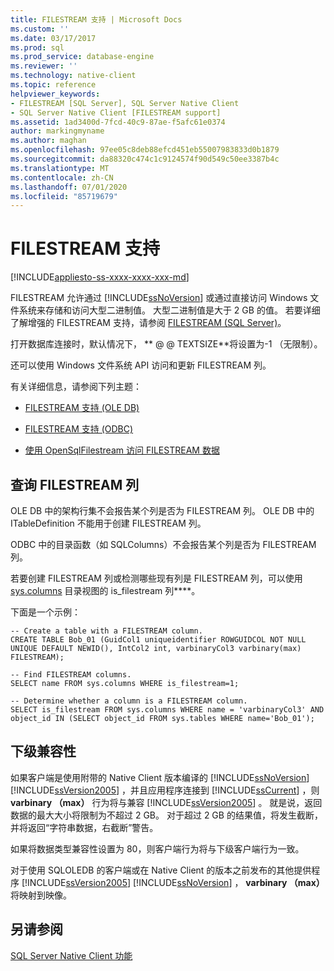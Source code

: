 ```yaml
---
title: FILESTREAM 支持 | Microsoft Docs
ms.custom: ''
ms.date: 03/17/2017
ms.prod: sql
ms.prod_service: database-engine
ms.reviewer: ''
ms.technology: native-client
ms.topic: reference
helpviewer_keywords:
- FILESTREAM [SQL Server], SQL Server Native Client
- SQL Server Native Client [FILESTREAM support]
ms.assetid: 1ad3400d-7fcd-40c9-87ae-f5afc61e0374
author: markingmyname
ms.author: maghan
ms.openlocfilehash: 97ee05c8deb88efcd451eb55007983833d0b1879
ms.sourcegitcommit: da88320c474c1c9124574f90d549c50ee3387b4c
ms.translationtype: MT
ms.contentlocale: zh-CN
ms.lasthandoff: 07/01/2020
ms.locfileid: "85719679"
---
```

# <a name="filestream-support"></a>FILESTREAM 支持
[!INCLUDE[appliesto-ss-xxxx-xxxx-xxx-md](../../../includes/applies-to-version/sqlserver.md)]

  FILESTREAM 允许通过 [!INCLUDE[ssNoVersion](../../../includes/ssnoversion-md.md)] 或通过直接访问 Windows 文件系统来存储和访问大型二进制值。 大型二进制值是大于 2 GB 的值。 若要详细了解增强的 FILESTREAM 支持，请参阅 [FILESTREAM (SQL Server)](../../../relational-databases/blob/filestream-sql-server.md)。  
  
 打开数据库连接时，默认情况下， ** \@ \@ TEXTSIZE**将设置为-1 （无限制）。  
  
 还可以使用 Windows 文件系统 API 访问和更新 FILESTREAM 列。  
  
 有关详细信息，请参阅下列主题：  
  
-   [FILESTREAM 支持 &#40;OLE DB&#41;](../../../relational-databases/native-client/ole-db/filestream-support-ole-db.md)  
  
-   [FILESTREAM 支持 &#40;ODBC&#41;](../../../relational-databases/native-client/odbc/filestream-support-odbc.md)  
  
-   [使用 OpenSqlFilestream 访问 FILESTREAM 数据](../../../relational-databases/blob/access-filestream-data-with-opensqlfilestream.md)  
  
## <a name="querying-for-filestream-columns"></a>查询 FILESTREAM 列  
 OLE DB 中的架构行集不会报告某个列是否为 FILESTREAM 列。 OLE DB 中的 ITableDefinition 不能用于创建 FILESTREAM 列。  
  
 ODBC 中的目录函数（如 SQLColumns）不会报告某个列是否为 FILESTREAM 列。  
  
 若要创建 FILESTREAM 列或检测哪些现有列是 FILESTREAM 列，可以使用 [sys.columns](../../../relational-databases/system-catalog-views/sys-columns-transact-sql.md) 目录视图的 is_filestream 列****。  
  
 下面是一个示例：  
  
```  
-- Create a table with a FILESTREAM column.  
CREATE TABLE Bob_01 (GuidCol1 uniqueidentifier ROWGUIDCOL NOT NULL UNIQUE DEFAULT NEWID(), IntCol2 int, varbinaryCol3 varbinary(max) FILESTREAM);  
  
-- Find FILESTREAM columns.  
SELECT name FROM sys.columns WHERE is_filestream=1;  
  
-- Determine whether a column is a FILESTREAM column.  
SELECT is_filestream FROM sys.columns WHERE name = 'varbinaryCol3' AND object_id IN (SELECT object_id FROM sys.tables WHERE name='Bob_01');  
```  
  
## <a name="down-level-compatibility"></a>下级兼容性  
 如果客户端是使用附带的 Native Client 版本编译的 [!INCLUDE[ssNoVersion](../../../includes/ssnoversion-md.md)] [!INCLUDE[ssVersion2005](../../../includes/ssversion2005-md.md)] ，并且应用程序连接到 [!INCLUDE[ssCurrent](../../../includes/sscurrent-md.md)] ，则**varbinary （max）** 行为将与兼容 [!INCLUDE[ssVersion2005](../../../includes/ssversion2005-md.md)] 。 就是说，返回数据的最大大小将限制为不超过 2 GB。 对于超过 2 GB 的结果值，将发生截断，并将返回“字符串数据，右截断”警告。  
  
 如果将数据类型兼容性设置为 80，则客户端行为将与下级客户端行为一致。  
  
 对于使用 SQLOLEDB 的客户端或在 Native Client 的版本之前发布的其他提供程序 [!INCLUDE[ssVersion2005](../../../includes/ssversion2005-md.md)] [!INCLUDE[ssNoVersion](../../../includes/ssnoversion-md.md)] ， **varbinary （max）** 将映射到映像。  
  
## <a name="see-also"></a>另请参阅  
 [SQL Server Native Client 功能](../../../relational-databases/native-client/features/sql-server-native-client-features.md)  
  
  
